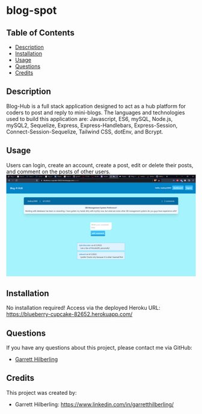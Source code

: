 # blog-spot

## Table of Contents
* [Description](#Description)
* [Installation](#Installation)
* [Usage](#Usage)
* [Questions](#Questions)
* [Credits](#Credits)

## Description
Blog-Hub is a full stack application designed to act as a hub platform for coders to post and reply to mini-blogs. The languages and technologies used to build this application are: Javascript, ES6, mySQL, Node.js, mySQL2, Sequelize, Express, Express-Handlebars, Express-Session, Connect-Session-Sequelize, Tailwind CSS, dotEnv, and Bcrypt. 

## Usage
Users can login, create an account, create a post, edit or delete their posts, and comment on the posts of other users.
![application screenshot](./public/img/application-screenshot.png?raw=true)

## Installation
No installation required! Access via the deployed Heroku URL: https://blueberry-cupcake-82652.herokuapp.com/

## Questions
If you have any questions about this project, please contact me via GitHub: 
* [Garrett Hilberling](https://github.com/garretthilberling)

## Credits
This project was created by:
* Garrett Hilberling: https://www.linkedin.com/in/garretthilberling/
